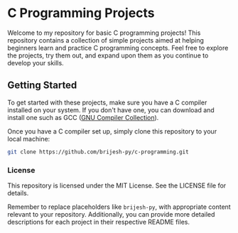 # C Programming Projects

Welcome to my repository for basic C programming projects! This repository contains a collection of simple projects aimed at helping beginners learn and practice C programming concepts. Feel free to explore the projects, try them out, and expand upon them as you continue to develop your skills.

## Getting Started

To get started with these projects, make sure you have a C compiler installed on your system. If you don't have one, you can download and install one such as GCC ([GNU Compiler Collection](https://gcc.gnu.org/)).

Once you have a C compiler set up, simply clone this repository to your local machine:

```bash
git clone https://github.com/brijesh-py/c-programming.git
```

### License
This repository is licensed under the MIT License. See the LICENSE file for details.

Remember to replace placeholders like `brijesh-py`, with appropriate content relevant to your repository. Additionally, you can provide more detailed descriptions for each project in their respective README files.
